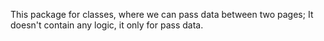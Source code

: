 This package for classes, where we can pass data between two pages;
It doesn't contain any logic, it only for pass data.
